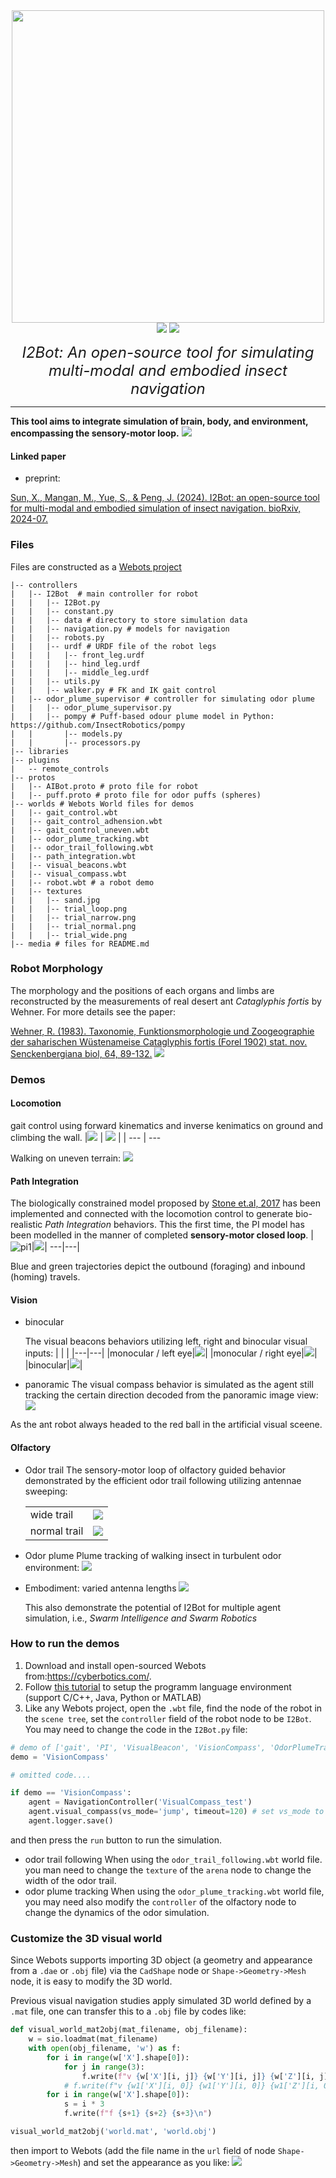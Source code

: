 <!-- ![](I2BotLogo.png) -->

<div align='center'>
  <img src="media/I2BotLogo.png" width=500>
  <div></div>
  <!-- <img src="https://img.shields.io/badge/Python-3.9.10-%233776AB?logo=Python"> -->

  <img src="https://img.shields.io/badge/Webots-Build-red">
  <a><img src="https://img.shields.io/badge/License-MIT-yellow.svg"></a>

  <i> <font size="5"> I2Bot: An open-source tool for simulating multi-modal and embodied insect navigation</font> </i>
</div>

---
**This tool aims to integrate simulation of brain, body, and environment, encompassing the sensory-motor loop.**
![](media/intro.png)

#### Linked paper
+ preprint:

[Sun, X., Mangan, M., Yue, S., & Peng, J. (2024). I2Bot: an open-source tool for multi-modal and embodied simulation of insect navigation. bioRxiv, 2024-07.](https://www.biorxiv.org/content/10.1101/2024.07.11.603012v1.full)

### Files
Files are constructed as a [Webots project](https://www.cyberbotics.com/doc/guide/tutorial-1-your-first-simulation-in-webots?version=master)
```shell
|-- controllers
|   |-- I2Bot  # main controller for robot
|   |   |-- I2Bot.py
|   |   |-- constant.py
|   |   |-- data # directory to store simulation data
|   |   |-- navigation.py # models for navigation
|   |   |-- robots.py
|   |   |-- urdf # URDF file of the robot legs
|   |   |   |-- front_leg.urdf
|   |   |   |-- hind_leg.urdf
|   |   |   |-- middle_leg.urdf
|   |   |-- utils.py
|   |   |-- walker.py # FK and IK gait control
|   |-- odor_plume_supervisor # controller for simulating odor plume
|   |   |-- odor_plume_supervisor.py
|   |   |-- pompy # Puff-based odour plume model in Python: https://github.com/InsectRobotics/pompy
|   |       |-- models.py
|   |       |-- processors.py
|-- libraries
|-- plugins
|   -- remote_controls
|-- protos
|   |-- AIBot.proto # proto file for robot
|   |-- puff.proto # proto file for odor puffs (spheres)
|-- worlds # Webots World files for demos 
|   |-- gait_control.wbt
|   |-- gait_control_adhension.wbt
|   |-- gait_control_uneven.wbt
|   |-- odor_plume_tracking.wbt
|   |-- odor_trail_following.wbt
|   |-- path_integration.wbt
|   |-- visual_beacons.wbt
|   |-- visual_compass.wbt
|   |-- robot.wbt # a robot demo
|   |-- textures
|   |   |-- sand.jpg
|   |   |-- trial_loop.png
|   |   |-- trial_narrow.png
|   |   |-- trial_normal.png
|   |   |-- trial_wide.png
|-- media # files for README.md
```
### Robot Morphology
The morphology and the positions of each organs and limbs are reconstructed by the measurements of real desert ant *Cataglyphis fortis* by Wehner. For more details see the paper:

[Wehner, R. (1983). Taxonomie, Funktionsmorphologie und Zoogeographie der saharischen Wüstenameise Cataglyphis fortis (Forel 1902) stat. nov. Senckenbergiana biol, 64, 89-132.](https://www.antsofafrica.org/ant_species_2012/cataglyphis/cataglyphis_fortis/wehner-1983-3052.pdf)
![](media/desert_ant_morph.png)

### Demos
#### Locomotion
gait control using forward kinematics and inverse kenimatics on ground and climbing the wall.
  |![](media/loco_gait.gif) | ![](media/loco_wall_climb.gif) | 
  | --- | --- 

Walking on uneven terrain:
![](media/loco_uneven_ik.gif)
#### Path Integration
The biologically constrained model proposed by [Stone et.al, 2017](https://www.sciencedirect.com/science/article/pii/S0960982217310904) has been implemented and connected with the locomotion control to generate bio-realistic *Path Integration* behaviors. This the first time, the PI model has been modelled in the manner of completed **sensory-motor closed loop**.
|![pi1](media/PI1.png)|![](media/PI2.png)|
---|---|

Blue and green trajectories depict the outbound (foraging) and inbound (homing) travels.

#### Vision
+ binocular

  The visual beacons behaviors utilizing left, right and binocular visual inputs:
  | | |
  |---|---|
  |monocular / left eye|![](media/visual_beacons_left.gif)|
  |monocular / right eye|![](media/visual_beacons_right.gif)|
  |binocular|![](media/visual_beacons_both.gif)|

+ panoramic
The visual compass behavior is simulated as the agent still tracking the certain direction decoded from the panoramic image view:
![](media/visual_compass.gif)

As the ant robot always headed to the red ball in the artificial visual sceene.

#### Olfactory
+ Odor trail
  The sensory-motor loop of olfactory guided behavior demonstrated by the efficient odor trail following utilizing antennae sweeping:

  | | |
  |---|---|
  |wide trail|![](media/odor_trail_wide.gif)|
  |normal trail|![](media/odor_trail_normal.gif)|

+ Odor plume
  Plume tracking of walking insect in turbulent odor environment:
  ![](media/odor_plume_tracking_new.gif)

+ Embodiment: varied antenna lengths
  ![](media/varied_antenna_length.gif)

  This also demonstrate the potential of I2Bot for multiple agent simulation, i.e., *Swarm Intelligence and Swarm Robotics*

### How to run the demos
1. Download and install open-sourced Webots from:https://cyberbotics.com/.
2. Follow [this tutorial](https://cyberbotics.com/doc/guide/programming-fundamentals) to setup the programm language environment (support C/C++, Java, Python or MATLAB)
3. Like any Webots project, open the `.wbt` file, find the node of the robot in the `scene tree`, set the `controller` field of the robot node to be `I2Bot`. You may need to change the code in the `I2Bot.py` file:

```python
# demo of ['gait', 'PI', 'VisualBeacon', 'VisionCompass', 'OdorPlumeTracking', 'OdorTrialFollowing']
demo = 'VisionCompass'

# omitted code....

if demo == 'VisionCompass':
    agent = NavigationController('VisualCompass_test')
    agent.visual_compass(vs_mode='jump', timeout=120) # set vs_mode to alter the mode of visual scene changing
    agent.logger.save()
```

and then press the `run` button to run the simulation.

+ odor trail following
  When using the `odor_trail_following.wbt` world file. you man need to change the `texture` of the `arena` node to change the width of the odor trail.
+ odor plume tracking
  When using the `odor_plume_tracking.wbt` world file, you may need also modify the `controller` of the olfactory node to change the dynamics of the odor simulation. 

### Customize the 3D visual world
Since Webots supports importing 3D object (a geometry and appearance from a `.dae` or `.obj` file) via the `CadShape` node or `Shape->Geometry->Mesh` node, it is easy to modify the 3D world. 

Previous visual navigation studies apply simulated 3D world defined by a `.mat` file, one can transfer this to a `.obj` file by codes like:
```python
def visual_world_mat2obj(mat_filename, obj_filename):
    w = sio.loadmat(mat_filename)
    with open(obj_filename, 'w') as f:
        for i in range(w['X'].shape[0]):
            for j in range(3):
                f.write(f"v {w['X'][i, j]} {w['Y'][i, j]} {w['Z'][i, j]}\n")
            # f.write(f"v {w1['X'][i, 0]} {w1['Y'][i, 0]} {w1['Z'][i, 0]}\n")
        for i in range(w['X'].shape[0]):
            s = i * 3
            f.write(f"f {s+1} {s+2} {s+3}\n")

visual_world_mat2obj('world.mat', 'world.obj')
```
then import to Webots (add the file name in the `url` field of node `Shape->Geometry->Mesh`) and set the appearance as you like:
![](media/WorldCustomize.png)



